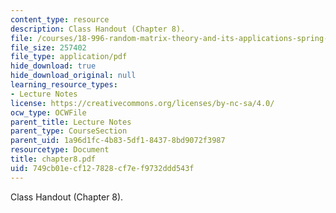 ```yaml
---
content_type: resource
description: Class Handout (Chapter 8).
file: /courses/18-996-random-matrix-theory-and-its-applications-spring-2004/749cb01ecf127828cf7ef9732ddd543f_chapter8.pdf
file_size: 257402
file_type: application/pdf
hide_download: true
hide_download_original: null
learning_resource_types:
- Lecture Notes
license: https://creativecommons.org/licenses/by-nc-sa/4.0/
ocw_type: OCWFile
parent_title: Lecture Notes
parent_type: CourseSection
parent_uid: 1a96d1fc-4b83-5df1-8437-8bd9072f3987
resourcetype: Document
title: chapter8.pdf
uid: 749cb01e-cf12-7828-cf7e-f9732ddd543f
---
```

Class Handout (Chapter 8).
